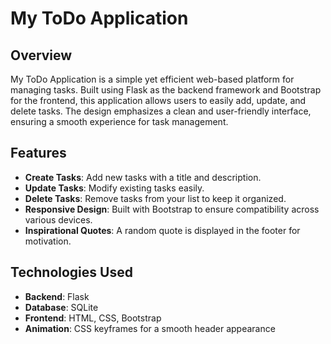 # My ToDo Application

## Overview
My ToDo Application is a simple yet efficient web-based platform for managing tasks. Built using Flask as the backend framework and Bootstrap for the frontend, this application allows users to easily add, update, and delete tasks. The design emphasizes a clean and user-friendly interface, ensuring a smooth experience for task management.

## Features
- **Create Tasks**: Add new tasks with a title and description.
- **Update Tasks**: Modify existing tasks easily.
- **Delete Tasks**: Remove tasks from your list to keep it organized.
- **Responsive Design**: Built with Bootstrap to ensure compatibility across various devices.
- **Inspirational Quotes**: A random quote is displayed in the footer for motivation.

## Technologies Used
- **Backend**: Flask
- **Database**: SQLite
- **Frontend**: HTML, CSS, Bootstrap
- **Animation**: CSS keyframes for a smooth header appearance